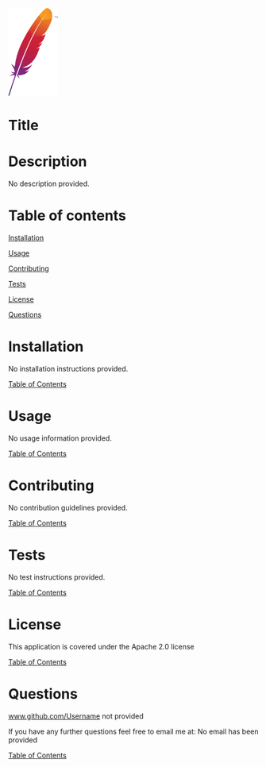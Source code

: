 <img src="../assets/Apache-logo.png" width="100">

# Title


# Description


No description provided.
# Table of contents


[Installation](#installation)

[Usage](#usage)

[Contributing](#contributing)

[Tests](#tests)

[License](#license)

[Questions](#questions)

# Installation


No installation instructions provided.

[Table of Contents](#table-of-contents)
# Usage


No usage information provided.

[Table of Contents](#table-of-contents)
# Contributing


No contribution guidelines provided.

[Table of Contents](#table-of-contents)
# Tests


No test instructions provided.

[Table of Contents](#table-of-contents)
# License


This application is covered under the Apache 2.0 license

[Table of Contents](#table-of-contents)
# Questions

www.github.com/Username not provided

If you have any further questions feel free to email me at: No email has been provided


[Table of Contents](#table-of-contents)
